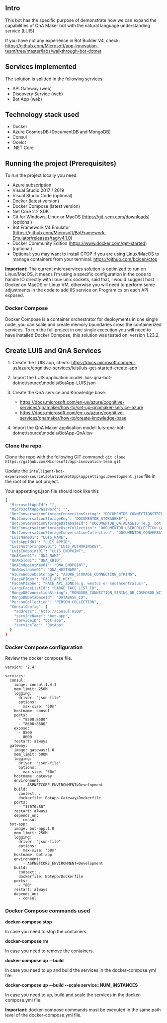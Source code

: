 ## Intro

This bot has the specific purpose of demonstrate how we can expand the capabilities of QnA Maker bot with the natural language understanding service (LUIS).

If you have not any experience in Bot Builder V4, check: https://github.com/Microsoft/app-innovation-team/tree/master/labs/walkthrough-bot-dotnet

## Services implemented

The solution is splitted in the following services:

- API Gateway (web)
- Discovery Service (web)
- Bot App (web)


## Technology stack used

- Docker
- Azure CosmosDB (DocumentDB and MongoDB)
- Consul
- Ocelot
- .NET Core

## Running the project (Prerequisites)

To run the project locally you need:

- Azure subscription
- Visual Studio 2017 / 2019
- Visual Studio Code (optional)
- Docker (latest version)
- Docker Compose (latest version)
- Net Core 2.2 SDK
- Git for Windows, Linux or MacOS (https://git-scm.com/downloads) (optional)
- Bot Framework V4 Emulator (https://github.com/Microsoft/BotFramework-Emulator/releases/tag/v4.1.0)
- Docker Community Edition (https://www.docker.com/get-started) (optional)
- Optional: you may want to install CTOP if you are using Linux/MacOS to manage containers from your terminal: https://github.com/bcicen/ctop

<b>Important:</b> The current microservices solution is optimized to run on Linux/MacOS, it means I’m using a specific configuration in the code to handle IO directly with libuv unix sockets, said that, I would suggest host Docker on MacOS or Linux VM, otherwise you will need to perform some adjustments in the code to add IIS service on Program.cs on each API exposed.

### Docker Compose

Docker Compose is a container orchestrator for deployments in one single node, you can scale and create memory boundaries cross the containerized services. To run the full project in one single execution you will need to have installed Docker Compose, this solution was tested on: version 1.23.2.

## Create LUIS and QnA Services

1. Create the LUIS app, check: https://docs.microsoft.com/en-us/azure/cognitive-services/luis/luis-get-started-create-app

2. Import the LUIS application model: luis-qna-bot-dotnet\source\models\BotApp-LUIS.json

3. Create the QnA service and Knowledge base: 
    - https://docs.microsoft.com/en-us/azure/cognitive-services/qnamaker/how-to/set-up-qnamaker-service-azure
    - https://docs.microsoft.com/en-us/azure/cognitive-services/qnamaker/how-to/create-knowledge-base

4. Import the QnA Maker application model: luis-qna-bot-dotnet\source\models\BotApp-QnA.tsv

### Clone the repo

Clone the repo with the following GIT command: `git clone https://github.com/Microsoft/app-innovation-team.git`

Update the `intelligent-bot-experience\source\solution\BotApp\appsettings.Development.json` file in the root of the bot project.

Your appsettings.json file should look like this
```bash
{
  "MicrosoftAppId": "",
  "MicrosoftAppPassword": "",
  "BotConversationStorageConnectionString": "DOCUMENTDB_CONNECTIONSTRING",
  "BotConversationStorageKey": "DOCUMENTDB_STORAGEKEY",
  "BotConversationStorageDatabaseId": "DOCUMENTDB_DATABASEID (e.g. bot)",
  "BotConversationStorageUserCollection": "DOCUMENTDB_USERCOLLECTION (e.g. user)",
  "BotConversationStorageConversationCollection": "DOCUMENTDB_CONVERSATIONCOLLECTION (e.g. conversation)",
  "LuisName01": "LUIS_NAME",
  "LuisAppId01": "LUIS_APPID",
  "LuisAuthoringKey01": "LUIS_AUTHORINGKEY",
  "LuisEndpoint01": "LUIS_ENDPOINT",
  "QnAName01": "QNA_NAME",
  "QnAKbId01": "QNA_KBID",
  "QnAEndpointKey01": "QNA_ENDPOINT",
  "QnAHostname01": "QNA_HOSTNAME",
  "AzureWebJobsStorage": "AZURE_STORAGE_CONNECTION_STRING",
  "FaceAPIKey": "FACE_API_KEY",
  "FaceAPIZone": "FACE_API_ZONE(e.g. westus or southcentralus)",
  "LargeFaceListId": "LARGE_FACE_LIST_ID",
  "MongoDBConnectionString": "MONGODB_CONNECTION_STRING_OR_COSMOSDB_WITH_MONGODB_DATABASE",
  "MongoDBDatabaseId": "DATABASE_ID",
  "PersonCollection": "PERSON_COLLECTION",
  "ConsulConfig": {
    "address": "http://consul:8500",
    "serviceName": "bot-app",
    "serviceID": "bot-app",
    "serviceTag": "BotApp"
  }
}
```

### Docker Compose configuration

Review the docker compose file.

```
version: '2.4'

services:
  consul:
    image: consul:1.4.3
    mem_limit: 250M
    logging:
      driver: "json-file"
      options:
        max-size: "50m"
    hostname: consul
    ports:
      - "8500:8500"
      - "8600:8600"
    expose:
      - 8500
      - 8600
    restart: always
  gateway:
    image: gateway:1.0
    mem_limit: 500M
    logging:
      driver: "json-file"
      options:
        max-size: "50m"
    hostname: gateway
    environment:
        - ASPNETCORE_ENVIRONMENT=Development
    build:
      context: .
      dockerfile: BotApp.Gateway/Dockerfile
    ports:
      - "17070:80"
    restart: always
    depends_on:
      - consul
  bot-app:
    image: bot-app:1.0
    mem_limit: 250M
    logging:
      driver: "json-file"
      options:
        max-size: "50m"
    hostname: bot-app
    environment:
        - ASPNETCORE_ENVIRONMENT=Development
    build:
      context: .
      dockerfile: BotApp/Dockerfile
    ports:
      - "80"
    restart: always
    depends_on:
      - consul
```

### Docker Compose commands used

<b>docker-compose stop</b> 

In case you need to stop the containers.

<b>docker-compose rm</b>

In case you need to remove the containers.

<b>docker-compose up --build</b>

In case you need to up and build the services in the docker-compose.yml file.

<b>docker-compose up --build --scale service=NUM_INSTANCES</b>

In case you need to up, build and scale the services in the docker-compose.yml file.

<b>Important: </b> docker-compose commands must be executed in the same path level of the docker-compose.yml file.
